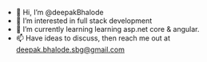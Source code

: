 - 👋 Hi, I’m @deepakBhalode
- 👀 I’m interested in full stack development
- 🌱 I’m currently learning learning asp.net core & angular.
- 📫 Have ideas to discuss, then reach me out at deepak.bhalode.sbg@gmail.com

<!---
deepakBhalode/deepakBhalode is a ✨ special ✨ repository because its `README.md` (this file) appears on your GitHub profile.
You can click the Preview link to take a look at your changes.
--->
